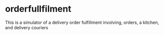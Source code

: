 # orderfullfilment
This is a simulator of a delivery order fulfillment involving, orders, a kitchen, and delivery couriers 
